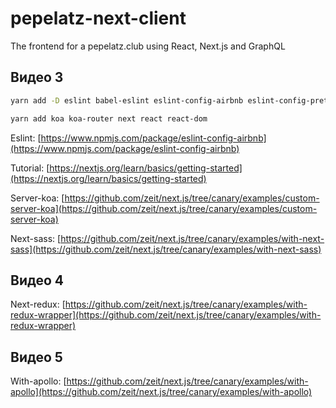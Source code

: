# pepelatz-next-client

The frontend for a pepelatz.club using React, Next.js and GraphQL

## Видео 3

```bash
yarn add -D eslint babel-eslint eslint-config-airbnb eslint-config-prettier eslint-plugin-import eslint-plugin-jsx-a11y eslint-plugin-react
```

```bash
yarn add koa koa-router next react react-dom
```

Eslint: [https://www.npmjs.com/package/eslint-config-airbnb](https://www.npmjs.com/package/eslint-config-airbnb)

Tutorial: [https://nextjs.org/learn/basics/getting-started](https://nextjs.org/learn/basics/getting-started)

Server-koa: [https://github.com/zeit/next.js/tree/canary/examples/custom-server-koa](https://github.com/zeit/next.js/tree/canary/examples/custom-server-koa)

Next-sass: [https://github.com/zeit/next.js/tree/canary/examples/with-next-sass](https://github.com/zeit/next.js/tree/canary/examples/with-next-sass)

## Видео 4

Next-redux: [https://github.com/zeit/next.js/tree/canary/examples/with-redux-wrapper](https://github.com/zeit/next.js/tree/canary/examples/with-redux-wrapper)

## Видео 5

With-apollo: [https://github.com/zeit/next.js/tree/canary/examples/with-apollo](https://github.com/zeit/next.js/tree/canary/examples/with-apollo)
